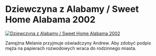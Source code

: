 Dziewczyna z Alabamy / Sweet Home Alabama 2002 
=============
[![Dziewczyna z Alabamy / Sweet Home Alabama 2002 ](http://vidos.pl/images/player.gif)](http://vidos.pl/dziewczyna-z-alabamy-sweet-home-alabama-2002)

 Zamężna Melanie przyjmuje oświadczyny Andrew. Aby zdobyć podpis męża na papierach rozwodowych wraca do rodzinnego miasta.
